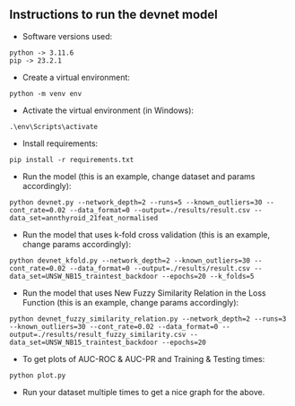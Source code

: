 ## Instructions to run the devnet model

* Software versions used:
```
python -> 3.11.6
pip -> 23.2.1
```

* Create a virtual environment:
```
python -m venv env
```

* Activate the virtual environment (in Windows):
```
.\env\Scripts\activate
```

* Install requirements:
```
pip install -r requirements.txt
```

* Run the model (this is an example, change dataset and params accordingly):
```
python devnet.py --network_depth=2 --runs=5 --known_outliers=30 --cont_rate=0.02 --data_format=0 --output=./results/result.csv --data_set=annthyroid_21feat_normalised
```

* Run the model that uses k-fold cross validation (this is an example, change params accordingly):
```
python devnet_kfold.py --network_depth=2 --known_outliers=30 --cont_rate=0.02 --data_format=0 --output=./results/result.csv --data_set=UNSW_NB15_traintest_backdoor --epochs=20 --k_folds=5
```

* Run the model that uses New Fuzzy Similarity Relation in the Loss Function (this is an example, change params accordingly):
```
python devnet_fuzzy_similarity_relation.py --network_depth=2 --runs=3 --known_outliers=30 --cont_rate=0.02 --data_format=0 --output=./results/result_fuzzy_similarity.csv --data_set=UNSW_NB15_traintest_backdoor --epochs=20
```

* To get plots of AUC-ROC & AUC-PR and Training & Testing times:
```
python plot.py
```
* Run your dataset multiple times to get a nice graph for the above.